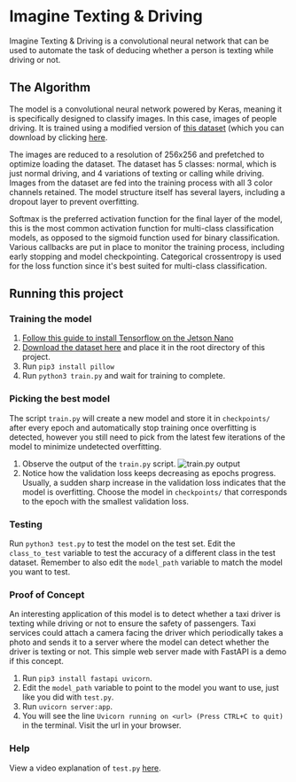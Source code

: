 # Imagine Texting & Driving

Imagine Texting & Driving is a convolutional neural network that can be used to automate the task of deducing whether 
a person is texting while driving or not.

## The Algorithm

The model is a convolutional neural network powered by Keras, meaning it is specifically designed to classify images. In this case, images 
of people driving. It is trained using a modified version of [this dataset](https://www.kaggle.com/datasets/sarahh222/distracteddriversrevampeddataset) 
(which you can download by clicking [here](https://drive.google.com/file/d/1LJQSB9yx0qGXZS0NUrPvpJCI2wh6FPtC/view?usp=sharing).

The images are reduced to a resolution of 256x256 and prefetched to optimize loading the dataset. The dataset has 5
classes: normal, which is just normal driving, and 4 variations of texting or calling while driving. Images from the dataset
are fed into the training process with all 3 color channels retained. The model structure itself has several layers, 
including a dropout layer to prevent overfitting.

Softmax is the preferred activation function for the final layer of the model, this is the most common activation function for 
multi-class classification models, as opposed to the sigmoid function used for binary classification. Various callbacks 
are put in place to monitor the training process, including early stopping and model checkpointing. Categorical 
crossentropy is used for the loss function since it's best suited for multi-class classification.

## Running this project

### Training the model
1. [Follow this guide to install Tensorflow on the Jetson Nano](https://docs.nvidia.com/deeplearning/frameworks/install-tf-jetson-platform/index.html)
2. [Download the dataset here](https://drive.google.com/file/d/1LJQSB9yx0qGXZS0NUrPvpJCI2wh6FPtC/view?usp=sharing) and place it in the root directory of this project.
3. Run `pip3 install pillow`
4. Run `python3 train.py` and wait for training to complete.

### Picking the best model
The script `train.py` will create a new model and store it in `checkpoints/` after every epoch and 
automatically stop training once overfitting is detected, however you still need to
pick from the latest few iterations of the model to minimize undetected overfitting.
1. Observe the output of the `train.py` script.
   ![train.py output](https://i.imgur.com/Eba1cI8.png)
2. Notice how the validation loss keeps decreasing as epochs progress. Usually, a sudden sharp increase in the 
validation loss indicates that the model is overfitting. Choose the model in `checkpoints/` that corresponds to the
epoch with the smallest validation loss.

### Testing
Run `python3 test.py` to test the model on the test set. Edit the `class_to_test` variable to test the accuracy of a 
different class in the test dataset. Remember to also edit the `model_path` variable to match the model you want to test.

### Proof of Concept
An interesting application of this model is to detect whether a taxi driver is texting while driving or not to 
ensure the safety of passengers. Taxi services could attach a camera facing the driver which periodically takes
a photo and sends it to a server where the model can detect whether the driver is texting or not. This simple
web server made with FastAPI is a demo if this concept.
1. Run `pip3 install fastapi uvicorn`.
2. Edit the `model_path` variable to point to the model you want to use, just like you did with `test.py`.
3. Run `uvicorn server:app`.
4. You will see the line `Uvicorn running on <url> (Press CTRL+C to quit)` in the terminal. Visit the url in your browser.

### Help
View a video explanation of `test.py` [here](https://youtu.be/i0EUbhReMcE).